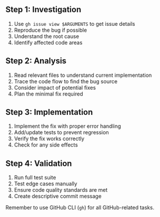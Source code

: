 ## Step 1: Investigation
1. Use `gh issue view $ARGUMENTS` to get issue details
2. Reproduce the bug if possible
3. Understand the root cause
4. Identify affected code areas

## Step 2: Analysis
1. Read relevant files to understand current implementation
2. Trace the code flow to find the bug source
3. Consider impact of potential fixes
4. Plan the minimal fix required

## Step 3: Implementation
1. Implement the fix with proper error handling
2. Add/update tests to prevent regression
3. Verify the fix works correctly
4. Check for any side effects

## Step 4: Validation
1. Run full test suite
2. Test edge cases manually
3. Ensure code quality standards are met
4. Create descriptive commit message

Remember to use GitHub CLI (`gh`) for all GitHub-related tasks.